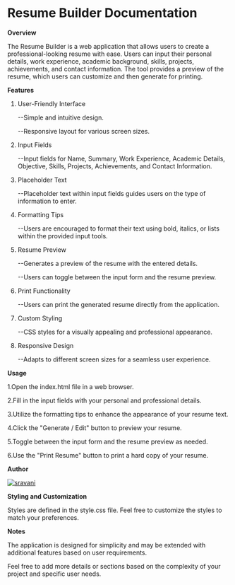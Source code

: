 # Resume Builder Documentation
**Overview**

The Resume Builder is a web application that allows users to create a professional-looking resume with ease. Users can input their personal details, work experience, academic background, skills, projects, achievements, and contact information. The tool provides a preview of the resume, which users can customize and then generate for printing.

**Features**

1. User-Friendly Interface

   --Simple and intuitive design.
 
   --Responsive layout for various screen sizes.
   
2. Input Fields
   
   --Input fields for Name, Summary, Work Experience, Academic Details, Objective, Skills, Projects, Achievements, and Contact Information.
 
3. Placeholder Text
   
   --Placeholder text within input fields guides users on the type of information to enter.
 
4. Formatting Tips

   --Users are encouraged to format their text using bold, italics, or lists within the provided input tools.
 
5. Resume Preview
   
   --Generates a preview of the resume with the entered details.
 
   --Users can toggle between the input form and the resume preview.
 
6. Print Functionality

   --Users can print the generated resume directly from the application.
 
7. Custom Styling

   --CSS styles for a visually appealing and professional appearance.
 
8. Responsive Design

   --Adapts to different screen sizes for a seamless user experience.

**Usage**

1.Open the index.html file in a web browser.

2.Fill in the input fields with your personal and professional details.

3.Utilize the formatting tips to enhance the appearance of your resume text.

4.Click the "Generate / Edit" button to preview your resume.

5.Toggle between the input form and the resume preview as needed.

6.Use the "Print Resume" button to print a hard copy of your resume.

**Author**

   [![sravani](https://img.shields.io/badge/LinkedIn-Profile-blue?style=flat&logo=linkedin)](https://www.linkedin.com/in/ganga-sravani-484343221/)


**Styling and Customization**

Styles are defined in the style.css file. Feel free to customize the styles to match your preferences.

**Notes**

The application is designed for simplicity and may be extended with additional features based on user requirements.

Feel free to add more details or sections based on the complexity of your project and specific user needs.
